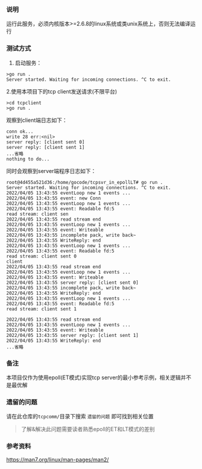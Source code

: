 
### 说明
运行此服务，必须内核版本>=2.6.8的linux系统或类unix系统上，否则无法编译运行

### 测试方式
1. 启动服务：
```
>go run .
Server started. Waiting for incoming connections. ^C to exit.
```

2.使用本项目下的tcp client发送请求(不限平台)
```
>cd tcpclient
>go run .
```

观察到client端日志如下：
```
conn ok...
write 28 err:<nil>
server reply: [client sent 0]
server reply: [client sent 1]
...省略
nothing to do...
```

同时会观察到server端程序日志如下：
```
root@4d455a521d36:/home/gocode/tcpsvr_in_epollLT# go run .
Server started. Waiting for incoming connections. ^C to exit.
2022/04/05 13:43:55 eventLoop new 1 events ...
2022/04/05 13:43:55 event: new Conn
2022/04/05 13:43:55 eventLoop new 1 events ...
2022/04/05 13:43:55 event: Readable fd:5
read stream: client sen
2022/04/05 13:43:55 read stream end
2022/04/05 13:43:55 eventLoop new 1 events ...
2022/04/05 13:43:55 event: Writeable
2022/04/05 13:43:55 incomplete pack, write back~
2022/04/05 13:43:55 WriteReply: end
2022/04/05 13:43:55 eventLoop new 1 events ...
2022/04/05 13:43:55 event: Readable fd:5
read stream: client sent 0
client
2022/04/05 13:43:55 read stream end
2022/04/05 13:43:55 eventLoop new 1 events ...
2022/04/05 13:43:55 event: Writeable
2022/04/05 13:43:55 server reply: [client sent 0]
2022/04/05 13:43:55 incomplete pack, write back~
2022/04/05 13:43:55 WriteReply: end
2022/04/05 13:43:55 eventLoop new 1 events ...
2022/04/05 13:43:55 event: Readable fd:5
read stream: client sent 1

2022/04/05 13:43:55 read stream end
2022/04/05 13:43:55 eventLoop new 1 events ...
2022/04/05 13:43:55 event: Writeable
2022/04/05 13:43:55 server reply: [client sent 1]
2022/04/05 13:43:55 WriteReply: end
...省略
```

### 备注
本项目仅作为使用epoll(ET模式)实现tcp server的最小参考示例，相关逻辑并不是最优解

### 遗留的问题
请在此仓库的`tcpcomm/`目录下搜索  `遗留的问题` 即可找到相关位置
>了解&解决此问题需要读者熟悉epoll的ET和LT模式的差别

### 参考资料
https://man7.org/linux/man-pages/man2/